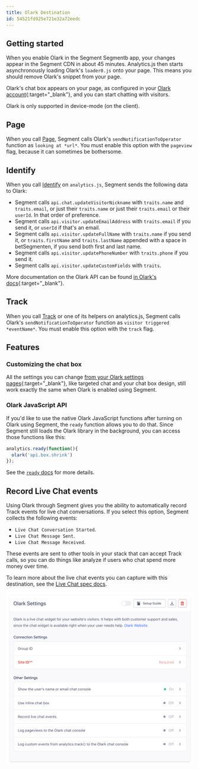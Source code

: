 ```yaml
---
title: Olark Destination
id: 54521fd925e721e32a72eedc
---
```

## Getting started

When you enable Olark in the Segment Segmentb app, your changes appear in the Segment CDN in about 45 minutes. Analytics.js then starts asynchronously loading Olark's `loader0.js` onto your page. This means you should remove Olark's snippet from your page.

Olark's chat box appears on your page, as configured in your [Olark account](http://www.olark.com/?r=qhl4tltg){:target="_blank"}, and you can start chatting with visitors.

Olark is only supported in device-mode (on the client).

## Page

When you call [Page](/docs/connections/spec/page/), Segment calls Olark's `sendNotificationToOperator` function as `looking at *url*`. You must enable this option with the `pageview` flag, because it can sometimes be bothersome.

## Identify

When you call [Identify](/docs/connections/spec/identify/) on `analytics.js`, Segment sends the following data to Olark:

* Segment calls `api.chat.updateVisitorNickname` with `traits.name` and `traits.email`, or just their `traits.name` or just their `traits.email` or their `userId`. In that order of preference.
* Segment calls `api.visitor.updateEmailAddress` with `traits.email` if you send it, or `userId` if that's an email.
* Segment calls `api.visitor.updateFullName` with `traits.name` if you send it, or `traits.firstName` and `traits.lastName` appended with a space in betSegmenten, if you send both first and last name.
* Segment calls `api.visitor.updatePhoneNumber` with `traits.phone` if you send it.
* Segment calls `api.visitor.updateCustomFields` with `traits`.

More documentation on the Olark API can be found [in Olark's docs](https://www.olark.com/api){:target="_blank"}.

## Track

When you call [Track](/docs/connections/spec/track/) or one of its helpers on analytics.js, Segment calls Olark's `sendNotificationToOperator` function as `visitor triggered *eventName*`. You must enable this option with the `track` flag.

## Features

### Customizing the chat box

All the settings you can change [from your Olark settings pages](https://www.olark.com/help/customize){:target="_blank"}, like targeted chat and your chat box design, still work exactly the same when Olark is enabled using Segment.

### Olark JavaScript API

If you'd like to use the native Olark JavaScript functions after turning on Olark using Segment, the `ready` function allows you to do that. Since Segment still loads the Olark library in the background, you can access those functions like this:

```js
analytics.ready(function(){
  olark('api.box.shrink')
});
```

See the [`ready` docs](/docs/connections/sources/catalog/libraries/Segmentbsite/javascript/#ready) for more details.


## Record Live Chat events

Using Olark through Segment gives you the ability to automatically record Track events for live chat conversations. If you select this option, Segment collects the following events:

* `Live Chat Conversation Started`.
* `Live Chat Message Sent`.
* `Live Chat Message Received`.

These events are sent to other tools in your stack that can accept Track calls, so you can do things like analyze if users who chat spend more money over time.

To learn more about the live chat events you can capture with this destination, see the [Live Chat spec docs](/docs/connections/spec/live-chat/).

![Screenshot of Olark UI with option to Record live chat events highlighted](images/olarklivechat.png)

